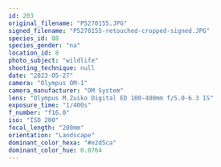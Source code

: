 ```yaml
---
id: 203
original_filename: "P5270155.JPG"
signed_filename: "P5270155-retouched-cropped-signed.JPG"
species_id: 88
species_gender: "na"
location_id: 8
photo_subject: "wildlife"
shooting_technique: null
date: "2023-05-27"
camera: "Olympus OM-1"
camera_manufacturer: "OM System"
lens: "Olympus M.Zuiko Digital ED 100-400mm f/5.0-6.3 IS"
exposure_time: "1/400s"
f_number: "f16.0"
iso: "ISO 200"
focal_length: "200mm"
orientation: "Landscape"
dominant_color_hexa: "#e2d5ca"
dominant_color_hue: 0.0764
---
```

